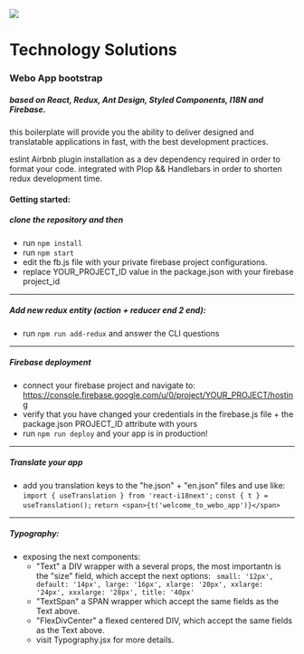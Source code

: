 ![](https://webo-tech.com/wp-content/uploads/2020/02/webo-logo.png)
# Technology Solutions

### Webo App bootstrap
##### based on React, Redux, Ant Design, Styled Components, I18N and Firebase.

this boilerplate will provide you the ability to deliver designed and translatable applications in fast, with the best development practices.

eslint Airbnb plugin installation as a dev dependency required in order to format your code.
integrated with Plop && Handlebars in order to shorten redux development time.
#### Getting started:
##### clone the repository and then
* run `npm install` 
* run `npm start` 
* edit the fb.js file with your private firebase project configurations.
* replace YOUR_PROJECT_ID value in the package.json with your firebase project_id

------------


##### Add new redux entity (action + reducer end 2 end):
* run `npm run add-redux` and answer the CLI questions

------------


##### Firebase deployment
* connect your firebase project and navigate to: https://console.firebase.google.com/u/0/project/YOUR_PROJECT/hosting
* verify that you have changed your credentials in the firebase.js file + the package.json PROJECT_ID attribute with yours
* run `npm run deploy` and your app is in production!

------------


##### Translate your app
* add you translation keys to the "he.json" + "en.json" files and use like:
 	`import { useTranslation } from 'react-i18next';`
        `const { t } = useTranslation();`
        `return <span>{t('welcome_to_webo_app')}</span>`

------------



##### Typography: 
* exposing the next components:
	-  "Text" a DIV wrapper with a several props, the most importantn is the "size" field, which accept the next options:
	 ` small: '12px',
  default: '14px',
  large: '16px',
  xlarge: '20px',
  xxlarge: '24px',
  xxxlarge: '28px',
  title: '40px'`
	- "TextSpan" a SPAN wrapper which accept the same fields as the Text above.
	- "FlexDivCenter" a flexed centered DIV, which accept the same fields as the Text above.
	- visit Typography.jsx for more details.
